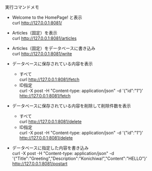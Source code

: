 実行コマンドメモ

- Welcome to the HomePage! と表示  
curl http://127.0.0.1:8081/

- Articles（固定）を表示  
curl http://127.0.0.1:8081/articles

- Articles（固定）をデータベースに書き込み  
curl http://127.0.0.1:8081/write

- データベースに保存されている内容を表示  
  - すべて  
curl http://127.0.0.1:8081/fetch
  - ID指定  
curl -X post -H "Content-type: application/json" -d '{"id":"1"}' http://127.0.0.1:8081/fetch

- データベースに保存されている内容を削除して削除件数を表示  
  - すべて  
curl http://127.0.0.1:8081/delete
  - ID指定  
curl -X post -H "Content-type: application/json" -d '{"id":"1"}' http://127.0.0.1:8081/delete

- データベースに指定した内容を書き込み  
curl -X post -H "Content-type: application/json" -d '{"Title":"Greeting","Description":"Konichiwa!","Content":"HELLO"}' http://127.0.0.1:8081/postart
